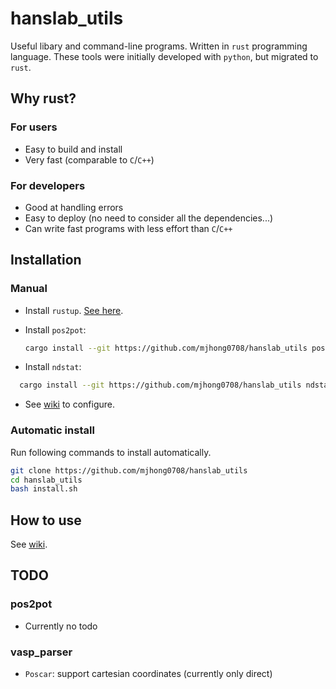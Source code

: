 # hanslab_utils

Useful libary and command-line programs. Written in `rust` programming language.
These tools were initially developed with `python`, but migrated to `rust`.

## Why rust?

### For users

- Easy to build and install
- Very fast (comparable to `C`/`C++`)

### For developers

- Good at handling errors
- Easy to deploy (no need to consider all the dependencies...)
- Can write fast programs with less effort than `C`/`C++`

## Installation

### Manual

- Install `rustup`. [See here](https://rustup.rs/).
- Install `pos2pot`:

  ```bash
  cargo install --git https://github.com/mjhong0708/hanslab_utils pos2pot
  ```

- Install `ndstat`:

```bash
  cargo install --git https://github.com/mjhong0708/hanslab_utils ndstat
```

- See [wiki](https://github.com/mjhong0708/hanslab_utils/wiki) to configure.


### Automatic install

Run following commands to install automatically.

```bash
git clone https://github.com/mjhong0708/hanslab_utils
cd hanslab_utils
bash install.sh
```

## How to use

See [wiki](https://github.com/mjhong0708/hanslab_utils/wiki).

## TODO

### pos2pot

- Currently no todo

### vasp_parser

- `Poscar`: support cartesian coordinates (currently only direct)

